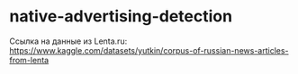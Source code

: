 # native-advertising-detection

Ссылка на данные из Lenta.ru: https://www.kaggle.com/datasets/yutkin/corpus-of-russian-news-articles-from-lenta
